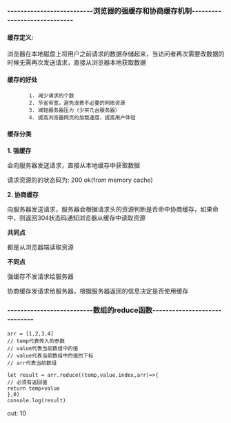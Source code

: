 ### --------------------------浏览器的强缓存和协商缓存机制-----------------------------
#### 缓存定义:  
浏览器在本地磁盘上将用户之前请求的数据存储起来，当访问者再次需要改数据的时候无需再次发送请求，直接从浏览器本地获取数据                
#### 缓存的好处
		   1. 减少请求的个数
           2. 节省带宽，避免浪费不必要的网络资源
           3. 减轻服务器压力（少买几台服务器）
           4. 提高浏览器网页的加载速度，提高用户体验
#### 缓存分类
  **1. 强缓存**

  会向服务器发送请求，直接从本地缓存中获取数据

请求资源的的状态码为: 200 ok(from memory cache)

  **2. 协商缓存**

向服务器发送请求，服务器会根据请求头的资源判断是否命中协商缓存，如果命中，则返回304状态码通知浏览器从缓存中读取资源

**共同点**

都是从浏览器端读取资源

**不同点**


强缓存不发请求给服务器

协商缓存发请求给服务器，根据服务器返回的信息决定是否使用缓存
### --------------------------数组的reduce函数-----------------------------
    arr = [1,2,3,4]
    // temp代表传入的参数
    // value代表当前数组中的值
    // value代表当前数组中的值的下标
    // arr代表当前数组
    
    let result = arr.reduce((temp,value,index,arr)=>{
    // 必须有返回值
    return temp+value
    },0)
    console.log(result)
out: 10